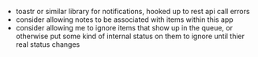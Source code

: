 - toastr or similar library for notifications, hooked up to rest api call errors
- consider allowing notes to be associated with items within this app
- consider allowing me to ignore items that show up in the queue, or otherwise put some kind of internal status on them to ignore until thier real status changes